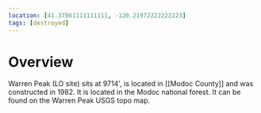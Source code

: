 ```yaml
---
location: [41.37861111111111, -120.21972222222223]
tags: [destroyed]
---
```


# Overview

Warren Peak (LO site) sits at 9714', is located in [[Modoc County]] and was constructed in 1982. It is located in the Modoc national forest. It can be found on the Warren Peak USGS topo map.

